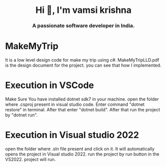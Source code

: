 <h1 align="center">Hi 👋, I'm vamsi krishna</h1>
<h3 align="center">A passionate software developer in India.</h3>









# MakeMyTrip
It is a  low level design code for make my trip using c#.
MakeMyTripLLD.pdf is the design document for the project. you can see that how I implemented.

# Execution in VSCode
Make Sure You have installed dotnet sdk7 in your machine.
open the folder where .csproj present in visual studio code.
Enter command "dotnet restore" in terminal.
After that enter "dotnet build".
After that run the project by "dotnet run".

# Execution in Visual studio 2022
open the folder where .sln file present and click on it. It will automatically opens the project in Visual studio 2022.
run the project by run button in the VS2022. project will run.


